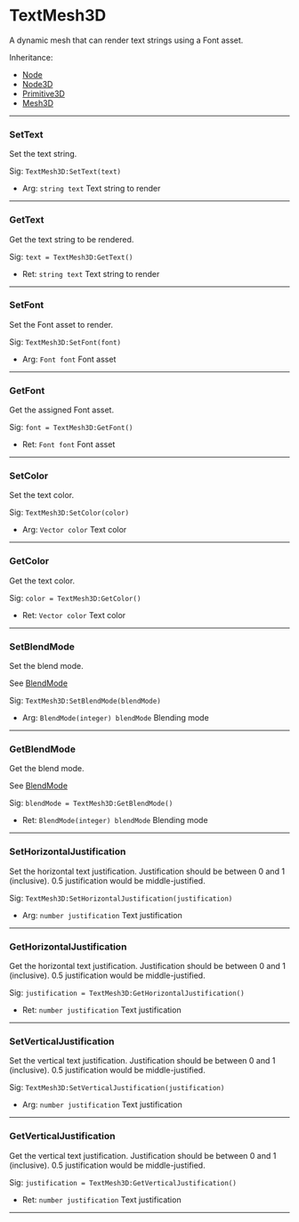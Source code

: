 # TextMesh3D

A dynamic mesh that can render text strings using a Font asset.

Inheritance:
* [Node](../Node.md)
* [Node3D](Node3D.md)
* [Primitive3D](Primitive3D.md)
* [Mesh3D](Mesh3D.md)

---

### SetText
Set the text string.

Sig: `TextMesh3D:SetText(text)`
 - Arg: `string text` Text string to render
---
### GetText
Get the text string to be rendered.

Sig: `text = TextMesh3D:GetText()`
 - Ret: `string text` Text string to render
---
### SetFont
Set the Font asset to render.

Sig: `TextMesh3D:SetFont(font)`
 - Arg: `Font font` Font asset
---
### GetFont
Get the assigned Font asset.

Sig: `font = TextMesh3D:GetFont()`
 - Ret: `Font font` Font asset
---
### SetColor
Set the text color.

Sig: `TextMesh3D:SetColor(color)`
 - Arg: `Vector color` Text color
---
### GetColor
Get the text color.

Sig: `color = TextMesh3D:GetColor()`
 - Ret: `Vector color` Text color
---
### SetBlendMode
Set the blend mode.

See [BlendMode](../../Misc/Enums.md#blendmode)

Sig: `TextMesh3D:SetBlendMode(blendMode)`
 - Arg: `BlendMode(integer) blendMode` Blending mode
---
### GetBlendMode
Get the blend mode.

See [BlendMode](../../Misc/Enums.md#blendmode)

Sig: `blendMode = TextMesh3D:GetBlendMode()`
 - Ret: `BlendMode(integer) blendMode` Blending mode
---
### SetHorizontalJustification
Set the horizontal text justification. Justification should be between 0 and 1 (inclusive). 0.5 justification would be middle-justified.

Sig: `TextMesh3D:SetHorizontalJustification(justification)`
 - Arg: `number justification` Text justification

---
### GetHorizontalJustification
Get the horizontal text justification. Justification should be between 0 and 1 (inclusive). 0.5 justification would be middle-justified.

Sig: `justification = TextMesh3D:GetHorizontalJustification()`
 - Ret: `number justification` Text justification
---
### SetVerticalJustification
Set the vertical text justification. Justification should be between 0 and 1 (inclusive). 0.5 justification would be middle-justified.

Sig: `TextMesh3D:SetVerticalJustification(justification)`
 - Arg: `number justification` Text justification
---
### GetVerticalJustification
Get the vertical text justification. Justification should be between 0 and 1 (inclusive). 0.5 justification would be middle-justified.

Sig: `justification = TextMesh3D:GetVerticalJustification()`
 - Ret: `number justification` Text justification
---